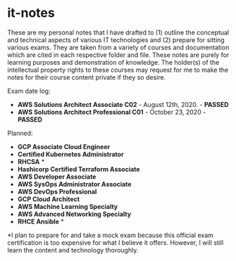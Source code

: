 # it-notes

These are my personal notes that I have drafted to (1) outline the conceptual and technical aspects of various IT technologies and (2) prepare for sitting various exams. They are taken from a variety of courses and documentation which are cited in each respective folder and file. These notes are purely for learning purposes and demonstration of knowledge. The holder(s) of the intellectual property rights to these courses may request for me to make the notes for their course content private if they so desire.

Exam date log:
* **AWS Solutions Architect Associate C02** - August 12th, 2020. - **PASSED**
* **AWS Solutions Architect Professional C01** - October 23, 2020 - **PASSED**

Planned:

* **GCP Associate Cloud Engineer**
* **Certified Kubernetes Administrator**
* **RHCSA** *
* **Hashicorp Certified Terraform Associate**
* **AWS Developer Associate**
* **AWS SysOps Administrator Associate**
* **AWS DevOps Professional**
* **GCP Cloud Architect**
* **AWS Machine Learning Specialty**
* **AWS Advanced Networking Specialty**
* **RHCE Ansible** *

\*I plan to prepare for and take a mock exam because this official exam certification is too expensive for what I believe it offers. However, I will still learn the content and technology thoroughly.
